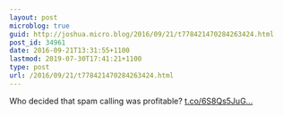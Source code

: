 ```yaml
---
layout: post
microblog: true
guid: http://joshua.micro.blog/2016/09/21/t778421470284263424.html
post_id: 34961
date: 2016-09-21T13:31:55+1100
lastmod: 2019-07-30T17:41:21+1100
type: post
url: /2016/09/21/t778421470284263424.html
---
```

Who decided that spam calling was profitable? [t.co/6S8Qs5JuG...](https://t.co/6S8Qs5JuGD)
